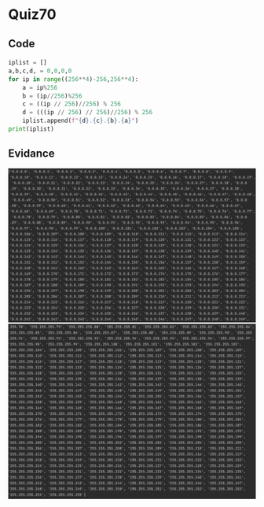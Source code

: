 # Quiz70
## Code
```.py
iplist = []
a,b,c,d, = 0,0,0,0
for ip in range((256**4)-256,256**4):
    a = ip%256
    b = (ip//256)%256
    c = ((ip // 256)//256) % 256
    d = (((ip // 256) // 256)//256) % 256
    iplist.append(f"{d}.{c}.{b}.{a}")
print(iplist)
```
## Evidance
![](https://github.com/MeisaChi/Year2/blob/main/photo/quiz70.png)
![](https://github.com/MeisaChi/Year2/blob/main/photo/quiz70-2.png)

